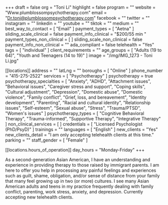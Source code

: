 +++
draft = false
org = "Toni Li"
highlight = false
program = ""
website = "Www.plumblossompsychotherapy.com"
email = "Dr.toni@plumblossompsychotherapy.com"
facebook = ""
twitter = ""
instagram = ""
linkedin = ""
youtube = ""
tiktok = ""
medium = ""
best_way_to_contact = [ "Email" ]
payment_types = [ "Aetna" ]
sliding_scale_clinical = false
payment_info_clinical = "$200/55 min "
payment_types_non_clinical = [ ]
sliding_scale_non_clinical = false
payment_info_non_clinical = ""
ada_compliant = false
telehealth = "Yes"
tags = [ "individual" ]
client_requirements = ""
age_groups = [ "Adults (19 to 64)", "Youth and Teenagers (14 to 19)" ]
image = "/img/IMG_1273 - Toni Li.jpg"

[[locations]]
address = ""
latLng = ""
boroughs = [ "Online" ]
phone_number = "415-275-2522"
services = [ "Psychotherapy" ]
psychotherapy = true
psychotherapy_specialties = [
  "Anxiety",
  "ADHD",
  "Attachment issues",
  "Behavioral issues",
  "Caregiver stress and support",
  "Coping skills",
  "Cultural adjustment",
  "Depression",
  "Domestic abuse",
  "Domestic violence",
  "Family conflict",
  "Grief, loss, and bereavement",
  "Identity development",
  "Parenting",
  "Racial and cultural identity",
  "Relationship issues",
  "Self-esteem",
  "Sexual abuse",
  "Stress",
  "Trauma/PTSD",
  "Women's issues"
]
psychotherapy_types = [
  "Cognitive Behavioral Therapy",
  "Trauma-informed",
  "Supportive Therapy",
  "Integrative Therapy"
]
non_clinical_services = [ ]
credentials = [ "Licensed Psychologist (PhD/PsyD)" ]
trainings = ""
languages = [ "English" ]
new_clients = "Yes"
new_clients_detail = "I am only accepting telehealth clients at this time."
parking = ""
staff_gender = [ "Female" ]

  [[locations.hours_of_operation]]
  day_hours = "Monday-Friday"
+++

As a second-generation Asian American, I have an understanding and experience in providing therapy to those raised by immigrant parents. I am here to offer you help in processing any painful feelings and experiences such as guilt, shame, obligation, and/or sense of distance from your family that many feel growing up in two (or more) cultures. I see many Asian American adults and teens in my practice frequently dealing with family conflict, parenting, work stress, anxiety, and depression. Currently accepting new telehealth clients.
